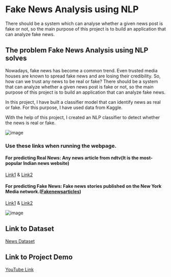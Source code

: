 # Fake News Analysis using NLP
There should be a system which can analyse whether a given news post is fake or not, so the main purpose of this project is to build an application that can analyze fake news.

## The problem Fake News Analysis using NLP solves
Nowadays, fake news has become a common trend. Even trusted media houses are known to spread fake news and are losing their credibility. So, how can we trust any news to be real or fake? There should be a system that can analyze whether a given news post is fake or not, so the main purpose of this project is to build an application that can analyze fake news.

In this project, I have built a classifier model that can identify news as real or fake. For this purpose, I have used data from Kaggle.

With the help of this project, I created an NLP classifier to detect whether the news is real or fake.

![image](https://user-images.githubusercontent.com/72940291/139529370-48a644a4-711e-4e41-8cf7-d855bed806a1.png)

### Use these links when running the webpage.
#### For predicting Real News: Any news article from ndtv(It is the most-popular Indian news website)
[Link1](https://www.ndtv.com/world-news/fresh-fighting-in-afghan-holdout-as-taliban-finalise-government-2529680#pfrom=home-ndtv_topstories) &
[Link2](https://sports.ndtv.com/england-vs-india-2021/eng-vs-ind-4th-test-rohit-sharma-registers-his-maiden-overseas-test-century-increases-indias-lead-on-day-3-2530037#pfrom=home-ndtv_topstories)
#### For predicting Fake News: Fake news stories published on the New York Media network.([Fakenewsarticles](https://nymag.com/tags/fake-news/))
[Link1](https://www.vulture.com/2020/10/tatiana-maslany-says-she-is-not-playing-she-hulk.html) &
[Link2](https://nymag.com/intelligencer/2020/09/trump-biden-debate-earpiece-drugs-satire.html)

![image](https://user-images.githubusercontent.com/72940291/139529411-0f9e0899-273a-4be0-be84-8443ef94629c.png)

## Link to Dataset
[News Dataset](https://drive.google.com/file/d/1mqEpnZho-oUhSsgBnE0fwPsaogkNzKqd/view?usp=sharing)

## Link to Project Demo
[YouTube Link](https://youtu.be/RrXR48BAbC0)
